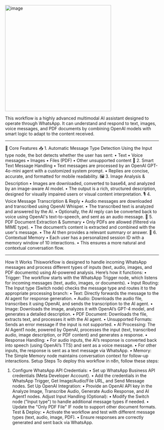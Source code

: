 <img width="347" alt="image" src="https://github.com/user-attachments/assets/de094ce5-743c-4abf-82eb-81f043e80777" />

This workflow is a highly advanced multimodal AI assistant designed to operate through WhatsApp. It can understand and respond to text, images, voice messages, and PDF documents by combining OpenAI models with smart logic to adapt to the content received.
________________________________________
🎯 Core Features
📥 1. Automatic Message Type Detection
Using the Input type node, the bot detects whether the user has sent:
•	Text
•	Voice messages
•	Images
•	Files (PDF)
•	Other unsupported content
💬 2. Smart Text Message Handling
•	Text messages are processed by an OpenAI GPT-4o-mini agent with a customized system prompt.
•	Replies are concise, accurate, and formatted for mobile readability.
🖼️ 3. Image Analysis & Description
•	Images are downloaded, converted to base64, and analyzed by an image-aware AI model.
•	The output is a rich, structured description, designed for visually impaired users or visual content interpretation.
🎙️ 4. Voice Message Transcription & Reply
•	Audio messages are downloaded and transcribed using OpenAI Whisper.
•	The transcribed text is analyzed and answered by the AI.
•	Optionally, the AI reply can be converted back to voice using OpenAI's text-to-speech, and sent as an audio message.
📄 5. PDF Document Extraction & Summary
•	Only PDFs are allowed (filtered via MIME type).
•	The document’s content is extracted and combined with the user's message.
•	The AI then provides a relevant summary or answer.
🧠 6. Contextual Memory
•	Each user has a personalized session ID with a memory window of 10 interactions.
•	This ensures a more natural and contextual conversation flow.
________________________________________
How It Works
Thisworkflow is designed to handle incoming WhatsApp messages and process different types of inputs (text, audio, images, and PDF documents) using AI-powered analysis. Here’s how it functions:
•	Trigger: The workflow starts with the WhatsApp Trigger node, which listens for incoming messages (text, audio, images, or documents).
•	Input Routing: The Input type (Switch node) checks the message type and routes it to the appropriate processing branch:
•	Text: Directly forwards the message to the AI agent for response generation.
•	Audio: Downloads the audio file, transcribes it using OpenAI, and sends the transcription to the AI agent.
•	Image: Downloads the image, analyzes it with OpenAI’s GPT-4 model, and generates a detailed description.
•	PDF Document: Downloads the file, extracts text, and processes it with the AI agent.
•	Unsupported Formats: Sends an error message if the input is not supported.
•	AI Processing: The AI Agent1 node, powered by OpenAI, processes the input (text, transcribed audio, image description, or PDF content) and generates a response.
•	Response Handling:
•	For audio inputs, the AI’s response is converted back into speech (using OpenAI’s TTS) and sent as a voice message.
•	For other inputs, the response is sent as a text message via WhatsApp.
•	Memory: The Simple Memory node maintains conversation context for follow-up interactions.
Setup Steps
To deploy this workflow in n8n, follow these steps:
1.	Configure WhatsApp API Credentials:
•	Set up WhatsApp Business API credentials (Meta Developer Account).
•	Add the credentials in the WhatsApp Trigger, Get Image/Audio/File URL, and Send Message nodes.
Set Up OpenAI Integration:
•	Provide an OpenAI API key in the Analyze Image, Transcribe Audio, Generate Audio Response, and AI Agent1 nodes.
Adjust Input Handling (Optional):
•	Modify the Switch node ("Input type") to handle additional message types if needed.
•	Update the "Only PDF File" IF node to support other document formats.
Test & Deploy:
•	Activate the workflow and test with different message types (text, audio, image, PDF).
•	Ensure responses are correctly generated and sent back via WhatsApp.

